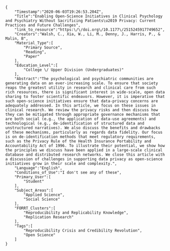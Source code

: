 
    {
        "Timestamp":"2020-06-03T19:26:53.204Z",
        "Title":"Enabling Open-Science Initiatives in Clinical Psychology and Psychiatry Without Sacrificing Patients\u2019 Privacy: Current Practices and Future Challenges",
        "link_to_resource":"https:\/\/doi.org\/10.1177\/2515245917749652",
        "Creators":"Walsh, C., Xia, W., Li, M., Denny, J., Harris, P., & Malin, B",
        "Material_Type":[
            "Primary Source",
            "Reading",
            "Paper"
        ],
        "Education_Level":[
            "College \/ Upper Division (Undergraduates)"
        ],
        "Abstract":"The psychological and psychiatric communities are generating data on an ever-increasing scale. To ensure that society reaps the greatest utility in research and clinical care from such rich resources, there is significant interest in wide-scale, open data sharing to foster scientific endeavors. However, it is imperative that such open-science initiatives ensure that data-privacy concerns are adequately addressed. In this article, we focus on these issues in clinical research. We review the privacy risks and then discuss how they can be mitigated through appropriate governance mechanisms that are both social (e.g., the application of data-use agreements) and technological (e.g., de-identification of structured data and unstructured narratives). We also discuss the benefits and drawbacks of these mechanisms, particularly as regards data fidelity. Our focus is on de-identification methods that meet regulatory requirements, such as the Privacy Rule of the Health Insurance Portability and Accountability Act of 1996. To illustrate their potential, we show how the principles we discuss have been applied in a large-scale clinical database and distributed research networks. We close this article with a discussion of challenges in supporting data privacy as open-science initiatives grow in their scale and complexity.",
        "Language":"English",
        "Conditions_of_Use":"I don't see any of these",
        "Primary_User":[
            "Student"
        ],
        "Subject_Areas":[
            "Applied Science",
            "Social Science"
        ],
        "FORRT_Clusters":[
            "Reproducibility and Replicability Knowledge",
            "Replication Research"
        ],
        "Tags":[
            "Reproducibility Crisis and Credibility Revolution",
            "Open Science"
        ]
    }
